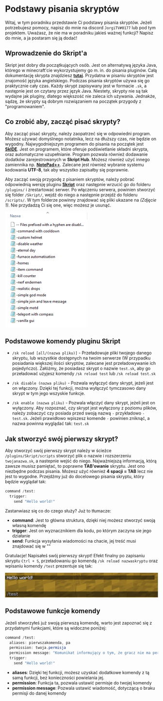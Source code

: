 # Podstawy pisania skryptów

Witaj, w tym poradniku przedstawie Ci podstawy pisania skryptów. Jeżeli potrzebujesz pomocy, napisz do mnie na discord `JorgiTV#0177` lub pod tym projektem. Uważasz, że nie ma w poradniku jakieś ważnej funkcji? Napisz do mnie, a ja postaram się ją dodać!

## Wprowadzenie do Skript'a
Skript jest dobry dla początkujących osób. Jest on alternatywą języka Java, którego w minecraft'cie wykorzystujemy go m. in. do pisania pluginów. Całą dokumentację skrypta znajdziesz **[tutaj](https://skriptlang.github.io/Skript/index.html)**. Przydatna w pisaniu skryptów jest znajomość języka angielskiego. Podczas pisania skryptów używa się go praktycznie cały czas. Każdy skrypt zapisywany jest w formacie `.sk`, a następnie jest on czytany przez język Java. Niestety, skrypty nie są tak wydajne jak pluginy, dlatego większość nie zaleca ich używania. Jednakże, sądzę, że skrypty są dobrym rozwiązaniem na początek przygody z "programowaniem".

## Co zrobić aby, zacząć pisać skrypty?
Aby zacząć pisać skrypty, należy zaopatrzeć się w odpowiedni program. Możesz używać domyślnego notatnika, lecz na dłuższy czas, nie będzie on wygodny. Najwygodniejszym programem do pisania na początek jest **[SkIDE](https://skide.liz3.net/)**. Jest on programem, które oferuje podświetlanie składni skrypta, oraz automatyczne uzupełnianie. Program pozwala również dodawanie dodatków zarejestrowanych w **Skript Hub**. Możesz również użyć innego zamiennika np. **[NotePad++](https://notepad-plus-plus.org/downloads/)**. Zalecane jest również wybranie systemu kodowania **UTF-8**, tak aby wszystko zapisałby się poprawnie.

Aby zacząć swoją przygodę z pisaniem skryptów, należy pobrać odpowiednią wersję pluginu **[Skript](https://github.com/SkriptLang/Skript/releases)** oraz następnie wrzucić go do folderu `/plugins/` i zrestartować serwer. Po włączeniu serwera, powinien stworzyć się folder `/Skript/`, wejdź do niego a następnie przejdź do folderu `/scripts/`. W tym folderze powinny znajdować się pliki ukazane na *(Zdjęcie 1)*. Nie przydadzą Ci się one, więc możesz je usunąć.

![1](img/1.PNG)

## Podstawowe komendy pluginu Skript
- `/sk reload [all/(nazwa pliku)]` - Przeładowuje pliki twojego danego skryptu, lub wszystkie dostępnych na twoim serwerze (W przypadku posiadania większej ilości skryptów, zalecane jest przeładowywanie ich pojedyńczo). Załóżmy, że posiadasz skrypt o nazwie `test.sk`, aby go przeładować użyjesz komendy `/sk reload test` lub `/sk reload test.sk`

- `/sk disable (nazwa pliku)` - Pozwala wyłączyć dany skrypt, jeżeli jest on włączony. Dzięki tej funkcji, można wyłączyć tymczasowo dany skrypt w tym jego wszyskie funkcje.

- `/sk enable (nazwa pliku)` - Pozwala włączyć dany skrypt, jeżeli jest on wyłączony. Aby rozpoznać, czy skrypt jest wyłączony z poziomu plików, należy zobaczyć czy posiada przed swoją nazwą `-` przykładowo `-test.sk`. Jeżeli prawidłowo wpiszesz komende `-` powinien zniknąć, a nazwa powinna wyglądać tak: `test.sk`

## Jak stworzyć swój pierwszy skrypt?
Aby stworzyć swój pierwszy skrypt należy w ścieżce `/plugins/Skript/scripts` stworzyć plik o nazwie i rozszerzeniu `twojanazwa.sk`, a nastepnie wejść do niego. Najważniejszą informacją, którą zawsze musisz pamiętać, to poprawne **TAB'owanie** skryptu. Jest ono niezbędne podczas pisania. Możesz użyć również **4 spacji = TAB** lecz nie jest to wygodne. Przejdźmy już do docelowego pisania skryptu, który będzie wyglądał tak:

```java
command /test:
  trigger:
    send "Hello world!"
```

Zastanwiasz się co do czego służy? Już to tłumacze:

* **command**: Jest to główna struktura, dzięki niej możesz stworzyć swoją własną komendę
* **trigger**: Jest on wyznacznikiem dla kodu, po którym zaczyna sie jego działanie
* **send**: Funkcja wysyłania wiadomości na chacie, jej treść musi znajdować się w ""

Gratulacje! Napisałeś swój pierwszy skrypt! Efekt finalny po zapisaniu skryptu `Ctrl + S`, przeładowaniu go komendą `/sk reload nazwaskryptu` oraz wpisaniu komendy `/test` prezentuje się tak:

![2](img/2.PNG)

## Podstawowe funkcje komendy
Jeżeli stworzyłeś już swoją pierwszą komendę, warto jest zapoznać się z przydatnymi funkcjami, które są widoczne poniżej:

```java
command /test:
  aliases: pierwszakomenda, pa
  permission: twoja.permisja
  permission message: "Komunikat informujący o tym, że gracz nie ma permisji"
  trigger:
    send "Hello world!"
```

* **aliases**: Dzięki tej funkcji, możesz uzyskać dodatkowe komendy z tą samą funkcji, bez konieczności powielania jej.
* **permission**: Funkcja ta, pozwala ustawić permisje do twojej komendy
* **permission message**: Pozwala ustawić wiadomość, dotyczącą o braku permisji do danej komendy

